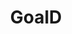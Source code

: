 ---
layout: post
type: artifact
title:  "GoalD"
link: https://github.com/lesunb/goald
image: https://htmlcolorcodes.com/assets/images/colors/gray-color-solid-background-1920x1080.png
---